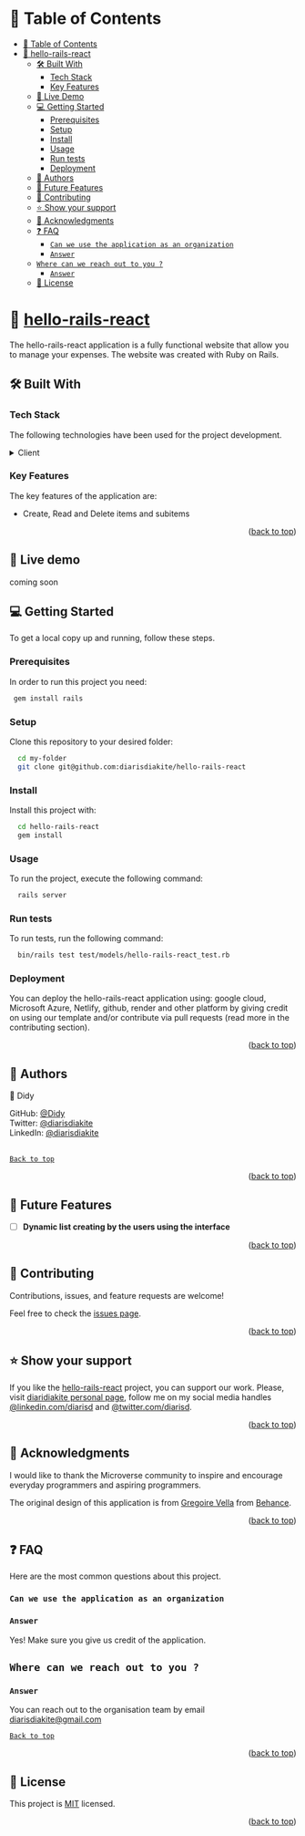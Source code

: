 <a name="#readme-top"></a>

# 📗 Table of Contents

- [📗 Table of Contents](#table-of-contents)
- [📖 hello-rails-react ](#hello-rails-react)
  - [🛠 Built With ](#built-with)
    - [Tech Stack ](#tech-stack)
    - [Key Features ](#key-features)
  - [🚀 Live Demo](#live-demo)
  - [💻 Getting Started ](#getting-started)
    - [Prerequisites](#prerequisites)
    - [Setup](#setup)
    - [Install](#install)
    - [Usage](#usage)
    - [Run tests](#run-tests)
    - [Deployment](#deployment)
  - [👥 Authors ](#authors)
  - [🔭 Future Features ](#future-features)
  - [🤝 Contributing ](#contributing)
  - [⭐️ Show your support ](#️show-your-support)
  - [🙏 Acknowledgments ](#acknowledgments)
  - [❓ FAQ ](#faq)
    - [`Can we use the application as an organization`](#can-we-use-the-application-as-an-organization)
    - [`Answer`](#answer)
  - [`Where can we reach out to you ?`](#where-can-we-reach-out-to-you)
    - [`Answer`](#answer-1)
  - [📝 License ](#license)

<!-- PROJECT DESCRIPTION -->

# 📖 [hello-rails-react](#hello-rails-react) <a name="about-project"></a>

The hello-rails-react application is a fully functional website that allow you to manage your expenses. The website was created with Ruby on Rails. 

## 🛠 Built With <a name="built-with"></a>

### Tech Stack <a name="tech-stack"></a>

The following technologies have been used for the project development.

<details>
  <summary>Client</summary>
  <ul>
    <li><a href="https://https://fr.legacy.reactjs.org/">React</a></li>
  </ul>
  <summary>Server</summary>
  <ul>
    <li><a href="https://rubyonrails.org/">Ruby on Rails</a></li>
  </ul>
  <summary>Database</summary>
  <ul>
    <li><a href="https://www.postgresql.org/">Postgres</a></li>
  </ul>
  
</details>
<!-- Features -->

### Key Features <a name="key-features"></a>

The key features of the application are:

- Create, Read and Delete items and subitems

<p align="right">(<a href="#readme-top">back to top</a>)</p>

<!-- LIVE DEMO -->
## 🚀 Live demo <a name="live-demo"></a>

coming soon

<!-- GETTING STARTED -->

## 💻 Getting Started <a name="getting-started"></a>

To get a local copy up and running, follow these steps.

### Prerequisites

In order to run this project you need:

```sh
 gem install rails
```

### Setup

Clone this repository to your desired folder:

```sh
  cd my-folder
  git clone git@github.com:diarisdiakite/hello-rails-react
```


### Install

Install this project with:

```sh
  cd hello-rails-react
  gem install
```


### Usage

To run the project, execute the following command:

```sh
  rails server
```

### Run tests

To run tests, run the following command:

```sh
  bin/rails test test/models/hello-rails-react_test.rb
```

### Deployment

You can deploy the hello-rails-react application using: google cloud, Microsoft Azure, Netlify, github, render and other platform by giving credit on using our template and/or contribute via pull requests (read more in the contributing section).

<p align="right">(<a href="#readme-top">back to top</a>)</p>

<!-- AUTHORS -->

## 👥 Authors <a name="authors"></a>

👤 Didy

GitHub: [@Didy](https://www.github.com/diarisdiakite)
<br> Twitter: [@diarisdiakite](https://www.twitter.com/diarisd)
<br>LinkedIn: [@diarisdiakite](https://www.linkedin.com/in/diariatou-diakite-67ab80165/)
<br><br>


[`Back to top`](#readme-top)

<p align="right">(<a href="#readme-top">back to top</a>)</p>

<!-- FUTURE FEATURES -->

## 🔭 Future Features <a name="future-features"></a>

- [ ] **Dynamic list creating by the users using the interface**

<p align="right">(<a href="#readme-top">back to top</a>)</p>

<!-- CONTRIBUTING -->

## 🤝 Contributing <a name="contributing"></a>

Contributions, issues, and feature requests are welcome!

Feel free to check the [issues page](https://github.com/diarisdiakite/hello-rails-react/issues).

<p align="right">(<a href="#readme-top">back to top</a>)</p>

<!-- SUPPORT -->

## ⭐️ Show your support <a name="support"></a>

If you like the [hello-rails-react]() project, you can support our work. Please, visit [diaridiakite personal page](https://diarisdiakite.github.io/my-portfolio/), follow me on my social media handles [@linkedin.com/diarisd](https://www.linkedin.com/in/diariatou-diakite-67ab80165/) and [@twitter.com/diarisd]().

<p align="right">(<a href="#readme-top">back to top</a>)</p>

<!-- ACKNOWLEDGEMENTS -->

## 🙏 Acknowledgments <a name="acknowledgements"></a>

I would like to thank the Microverse community to inspire and encourage everyday programmers and aspiring programmers.

The original design of this application is from [Gregoire Vella](https://www.behance.net/gregoirevella) from [Behance](https://creativecommons.org/licenses/by-nc/4.0/).

<p align="right">(<a href="#readme-top">back to top</a>)</p>

<!-- FAQ (optional) -->

## ❓ FAQ <a name="faq"></a>

Here are the most common questions about this project.

### `Can we use the application as an organization`

### `Answer`
Yes! Make sure you give us credit of the application. 

## `Where can we reach out to you ?`

### `Answer`
You can reach out to the organisation team by email [diarisdiakite@gmail.com](diarisdiakite@gmail.com)

[`Back to top`](#readme-top)

<p align="right">(<a href="#readme-top">back to top</a>)</p>

<!-- LICENSE -->

## 📝 License <a name="license"></a>

This project is [MIT](./LICENSE) licensed.

<p align="right">(<a href="#readme-top">back to top</a>)</p>
